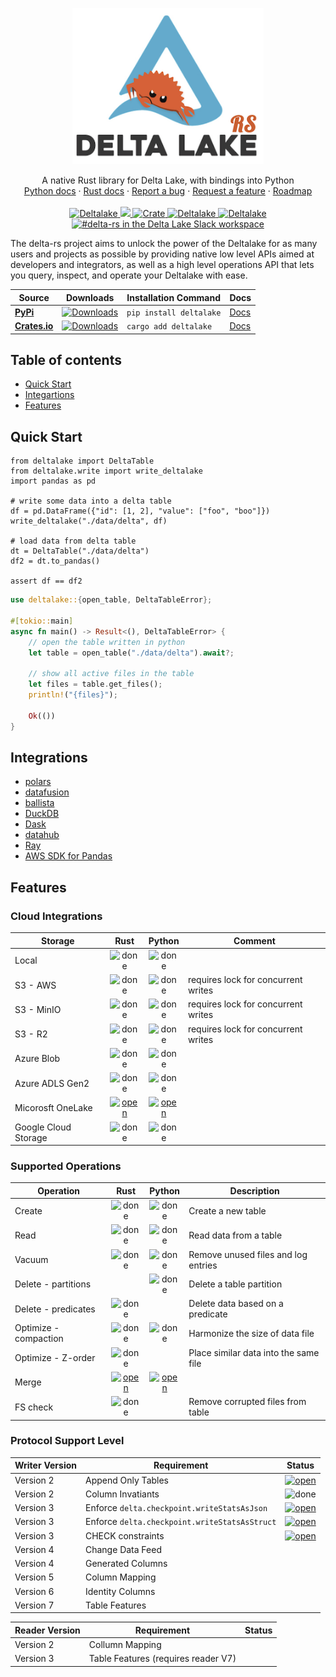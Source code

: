 <p align="center">
  <a href="https://delta.io/">
    <img src="https://github.com/delta-io/delta-rs/blob/main/logo.png?raw=true" alt="delta-rs logo" height="250">
  </a>
</p>
<p align="center">
  A native Rust library for Delta Lake, with bindings into Python
  <br>
  <a href="https://delta-io.github.io/delta-rs/python/">Python docs</a>
  ·
  <a href="https://docs.rs/deltalake/latest/deltalake/">Rust docs</a>
  ·
  <a href="https://github.com/delta-io/delta-rs/issues/new?template=bug_report.md">Report a bug</a>
  ·
  <a href="https://github.com/delta-io/delta-rs/issues/new?template=feature_request.md">Request a feature</a>
  ·
  <a href="https://github.com/delta-io/delta-rs/issues/1128">Roadmap</a>
  <br>
  <br>
  <a href="https://pypi.python.org/pypi/deltalake">
    <img alt="Deltalake" src="https://img.shields.io/pypi/l/deltalake.svg?style=flat-square&color=00ADD4&logo=apache">
  </a>
  <a target="_blank" href="https://github.com/delta-io/delta-rs" style="background:none">
    <img src="https://img.shields.io/github/stars/delta-io/delta-rs?logo=github&color=F75101">
  </a>
  <a target="_blank" href="https://crates.io/crates/deltalake" style="background:none">
    <img alt="Crate" src="https://img.shields.io/crates/v/deltalake.svg?style=flat-square&color=00ADD4&logo=rust" >
  </a>
  <a href="https://pypi.python.org/pypi/deltalake">
    <img alt="Deltalake" src="https://img.shields.io/pypi/v/deltalake.svg?style=flat-square&color=F75101&logo=pypi" >
  </a>
  <a href="https://pypi.python.org/pypi/deltalake">
    <img alt="Deltalake" src="https://img.shields.io/pypi/pyversions/deltalake.svg?style=flat-square&color=00ADD4&logo=python">
  </a>
  <a target="_blank" href="https://go.delta.io/slack">
    <img alt="#delta-rs in the Delta Lake Slack workspace" src="https://img.shields.io/badge/slack-delta-blue.svg?logo=slack&style=flat-square&color=F75101">
  </a>
</p>

The delta-rs project aims to unlock the power of the Deltalake for as many users and projects as possible
by providing native low level APIs aimed at developers and integrators, as well as a high level operations
API that lets you query, inspect, and operate your Deltalake with ease.

| Source                | Downloads                         | Installation Command    | Docs            |
| --------------------- | --------------------------------- | ----------------------- | --------------- |
| **[PyPi][pypi]**      | [![Downloads][pypi-dl]][pypi]     | `pip install deltalake` | [Docs][py-docs] |
| **[Crates.io][pypi]** | [![Downloads][crates-dl]][crates] | `cargo add deltalake`   | [Docs][rs-docs] |

[pypi]: https://pypi.org/project/deltalake/
[pypi-dl]: https://img.shields.io/pypi/dm/deltalake?style=flat-square&color=00ADD4
[py-docs]: https://delta-io.github.io/delta-rs/python/
[rs-docs]: https://docs.rs/deltalake/latest/deltalake/
[crates]: https://crates.io/crates/deltalake
[crates-dl]: https://img.shields.io/crates/d/deltalake?color=F75101

## Table of contents

- [Quick Start](#quick-start)
- [Integartions](#integrations)
- [Features](#features)

## Quick Start

```py3
from deltalake import DeltaTable
from deltalake.write import write_deltalake
import pandas as pd

# write some data into a delta table
df = pd.DataFrame({"id": [1, 2], "value": ["foo", "boo"]})
write_deltalake("./data/delta", df)

# load data from delta table
dt = DeltaTable("./data/delta")
df2 = dt.to_pandas()

assert df == df2
```

```rs
use deltalake::{open_table, DeltaTableError};

#[tokio::main]
async fn main() -> Result<(), DeltaTableError> {
    // open the table written in python
    let table = open_table("./data/delta").await?;

    // show all active files in the table
    let files = table.get_files();
    println!("{files}");

    Ok(())
}
```

## Integrations

- [polars](https://www.pola.rs/)
- [datafusion][datafusion]
- [ballista][ballista]
- [DuckDB](https://duckdb.org/)
- [Dask](https://github.com/dask-contrib/dask-deltatable)
- [datahub](https://datahubproject.io/)
- [Ray](https://github.com/delta-incubator/deltaray)
- [AWS SDK for Pandas](https://github.com/aws/aws-sdk-pandas)

## Features

### Cloud Integrations

| Storage              |         Rust          |        Python         | Comment                             |
| -------------------- | :-------------------: | :-------------------: | ----------------------------------- |
| Local                |        ![done]        |        ![done]        |                                     |
| S3 - AWS             |        ![done]        |        ![done]        | requires lock for concurrent writes |
| S3 - MinIO           |        ![done]        |        ![done]        | requires lock for concurrent writes |
| S3 - R2              |        ![done]        |        ![done]        | requires lock for concurrent writes |
| Azure Blob           |        ![done]        |        ![done]        |                                     |
| Azure ADLS Gen2      |        ![done]        |        ![done]        |                                     |
| Micorosft OneLake    | [![open]][onelake-rs] | [![open]][onelake-rs] |                                     |
| Google Cloud Storage |        ![done]        |        ![done]        |                                     |

### Supported Operations

| Operation             |        Rust         |       Python        | Description                           |
| --------------------- | :-----------------: | :-----------------: | ------------------------------------- |
| Create                |       ![done]       |       ![done]       | Create a new table                    |
| Read                  |       ![done]       |       ![done]       | Read data from a table                |
| Vacuum                |       ![done]       |       ![done]       | Remove unused files and log entries   |
| Delete - partitions   |                     |       ![done]       | Delete a table partition              |
| Delete - predicates   |       ![done]       |                     | Delete data based on a predicate      |
| Optimize - compaction |       ![done]       |       ![done]       | Harmonize the size of data file       |
| Optimize - Z-order    |       ![done]       |                     | Place similar data into the same file |
| Merge                 | [![open]][merge-rs] | [![open]][merge-py] |                                       |
| FS check              |       ![done]       |                     | Remove corrupted files from table     |

### Protocol Support Level

| Writer Version | Requirement                                   |        Status        |
| -------------- | --------------------------------------------- | :------------------: |
| Version 2      | Append Only Tables                            |  [![open]][roadmap]  |
| Version 2      | Column Invatiants                             |       ![done]        |
| Version 3      | Enforce `delta.checkpoint.writeStatsAsJson`   | [![open]][writer-rs] |
| Version 3      | Enforce `delta.checkpoint.writeStatsAsStruct` | [![open]][writer-rs] |
| Version 3      | CHECK constraints                             | [![open]][writer-rs] |
| Version 4      | Change Data Feed                              |                      |
| Version 4      | Generated Columns                             |                      |
| Version 5      | Column Mapping                                |                      |
| Version 6      | Identity Columns                              |                      |
| Version 7      | Table Features                                |                      |

| Reader Version | Requirement                         | Status |
| -------------- | ----------------------------------- | ------ |
| Version 2      | Collumn Mapping                     |        |
| Version 3      | Table Features (requires reader V7) |        |

[datafusion]: https://github.com/apache/arrow-datafusion
[ballista]: https://github.com/apache/arrow-ballista
[polars]: https://github.com/pola-rs/polars
[open]: https://cdn.jsdelivr.net/gh/Readme-Workflows/Readme-Icons@main/icons/octicons/IssueOpened.svg
[done]: https://cdn.jsdelivr.net/gh/Readme-Workflows/Readme-Icons@main/icons/octicons/IssueClosed.svg
[roadmap]: https://github.com/delta-io/delta-rs/issues/1128
[merge-py]: https://github.com/delta-io/delta-rs/issues/1357
[merge-rs]: https://github.com/delta-io/delta-rs/issues/850
[writer-rs]: https://github.com/delta-io/delta-rs/issues/851
[onelake-rs]: https://github.com/delta-io/delta-rs/issues/1418
